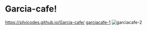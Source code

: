 # Garcia-cafe!
https://silvicodes.github.io/Garcia-cafe/
[garciacafe-1](https://user-images.githubusercontent.com/117229843/220477776-ce68d1ed-379d-4a57-94b8-3efc6a798ca9.jpg)
![garciacafe-2](https://user-images.githubusercontent.com/117229843/220477791-488a03f4-2606-4a2f-b0bf-2c835980d423.jpg)
